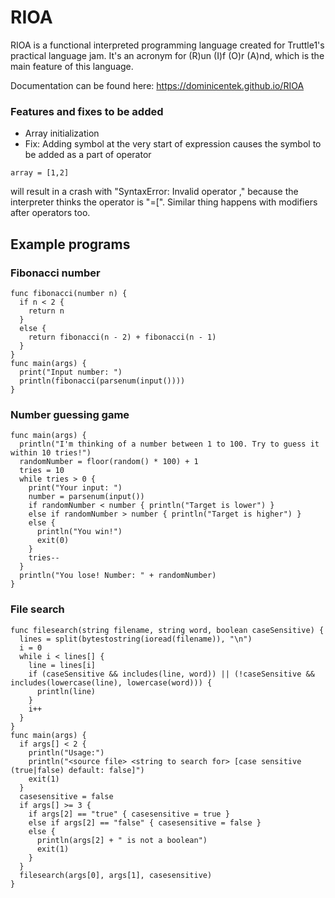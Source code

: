 # RIOA
RIOA is a functional interpreted programming language created for Truttle1's practical language jam.
It's an acronym for (R)un (I)f (O)r (A)nd, which is the main feature of this language.

Documentation can be found here: https://dominicentek.github.io/RIOA
### Features and fixes to be added
- Array initialization
- Fix: Adding symbol at the very start of expression causes the symbol to be added as a part of operator
```
array = [1,2]
```
will result in a crash with "SyntaxError: Invalid operator ," because the interpreter thinks the operator is "=\[". Similar thing happens with modifiers after operators too.
## Example programs
### Fibonacci number
```ansi
func fibonacci(number n) {
  if n < 2 {
    return n
  }
  else {
    return fibonacci(n - 2) + fibonacci(n - 1)
  }
}
func main(args) {
  print("Input number: ")
  println(fibonacci(parsenum(input())))
}
```
### Number guessing game
```ansi
func main(args) {
  println("I'm thinking of a number between 1 to 100. Try to guess it within 10 tries!")
  randomNumber = floor(random() * 100) + 1
  tries = 10
  while tries > 0 {
    print("Your input: ")
    number = parsenum(input())
    if randomNumber < number { println("Target is lower") }
    else if randomNumber > number { println("Target is higher") }
    else {
      println("You win!")
      exit(0)
    }
    tries--
  }
  println("You lose! Number: " + randomNumber)
}
```
### File search
```ansi
func filesearch(string filename, string word, boolean caseSensitive) {
  lines = split(bytestostring(ioread(filename)), "\n")
  i = 0
  while i < lines[] {
    line = lines[i]
    if (caseSensitive && includes(line, word)) || (!caseSensitive && includes(lowercase(line), lowercase(word))) {
      println(line)
    }
    i++
  }
}
func main(args) {
  if args[] < 2 {
    println("Usage:")
    println("<source file> <string to search for> [case sensitive (true|false) default: false]")
    exit(1)
  }
  casesensitive = false
  if args[] >= 3 {
    if args[2] == "true" { casesensitive = true }
    else if args[2] == "false" { casesensitive = false }
    else {
      println(args[2] + " is not a boolean")
      exit(1)
    }
  }
  filesearch(args[0], args[1], casesensitive)
}
```
